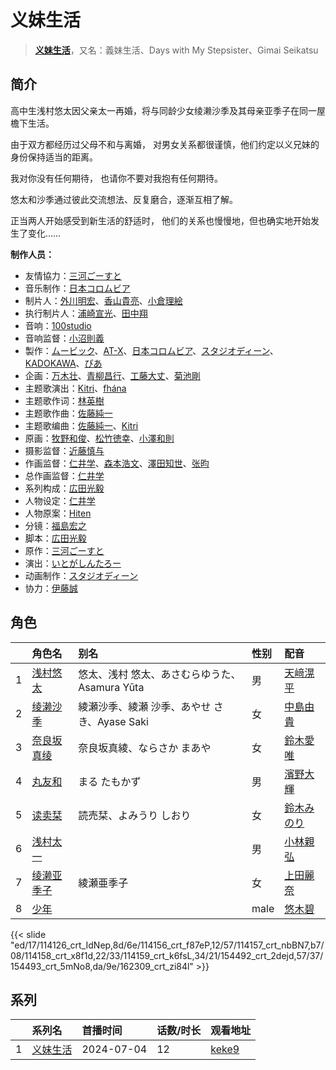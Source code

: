 # 义妹生活


> <u>**[义妹生活](https://bgm.tv/subject/393037)**</u>，又名：義妹生活、Days with My Stepsister、Gimai Seikatsu

## 简介

高中生浅村悠太因父亲太一再婚，将与同龄少女绫濑沙季及其母亲亚季子在同一屋檐下生活。

由于双方都经历过父母不和与离婚，
对男女关系都很谨慎，他们约定以义兄妹的身份保持适当的距离。

我对你没有任何期待，
也请你不要对我抱有任何期待。

悠太和沙季通过彼此交流想法、反复磨合，逐渐互相了解。

正当两人开始感受到新生活的舒适时，
他们的关系也慢慢地，但也确实地开始发生了变化……


**制作人员：**
- 友情協力：[三河ごーすと](https://bgm.tv/person/32309)
- 音乐制作：[日本コロムビア](https://bgm.tv/person/228)
- 制片人：[外川明宏](https://bgm.tv/person/42827)、[香山貴亮](https://bgm.tv/person/62801)、[小倉理絵](https://bgm.tv/person/34912)
- 执行制片人：[浦崎宣光](https://bgm.tv/person/13569)、[田中翔](https://bgm.tv/person/33715)
- 音响：[100studio](https://bgm.tv/person/52700)
- 音响监督：[小沼則義](https://bgm.tv/person/43840)
- 製作：[ムービック](https://bgm.tv/person/310)、[AT-X](https://bgm.tv/person/230)、[日本コロムビア](https://bgm.tv/person/228)、[スタジオディーン](https://bgm.tv/person/181)、[KADOKAWA](https://bgm.tv/person/19306)、[ぴあ](https://bgm.tv/person/57545)
- 企画：[万木壮](https://bgm.tv/person/14101)、[青柳昌行](https://bgm.tv/person/40959)、[工藤大丈](https://bgm.tv/person/18957)、[菊池剛](https://bgm.tv/person/34847)
- 主题歌演出：[Kitri](https://bgm.tv/person/64841)、[fhána](https://bgm.tv/person/11169)
- 主题歌作词：[林英樹](https://bgm.tv/person/12554)
- 主题歌作曲：[佐藤純一](https://bgm.tv/person/11168)
- 主题歌编曲：[佐藤純一](https://bgm.tv/person/11168)、[Kitri](https://bgm.tv/person/64841)
- 原画：[牧野和俊](https://bgm.tv/person/34821)、[松竹徳幸](https://bgm.tv/person/2878)、[小澤和則](https://bgm.tv/person/21362)
- 摄影监督：[近藤慎与](https://bgm.tv/person/377)
- 作画监督：[仁井学](https://bgm.tv/person/21153)、[森本浩文](https://bgm.tv/person/20171)、[澤田知世](https://bgm.tv/person/25931)、[张昀](https://bgm.tv/person/50860)
- 总作画监督：[仁井学](https://bgm.tv/person/21153)
- 系列构成：[広田光毅](https://bgm.tv/person/12061)
- 人物设定：[仁井学](https://bgm.tv/person/21153)
- 人物原案：[Hiten](https://bgm.tv/person/29011)
- 分镜：[福島宏之](https://bgm.tv/person/1058)
- 脚本：[広田光毅](https://bgm.tv/person/12061)
- 原作：[三河ごーすと](https://bgm.tv/person/32309)
- 演出：[いとがしんたろー](https://bgm.tv/person/2612)
- 动画制作：[スタジオディーン](https://bgm.tv/person/181)
- 协力：[伊藤誠](https://bgm.tv/person/8868)

## 角色

|     |   角色名   |   别名  | 性别 |  配音  |
|:--- |:------  |:----      |:---  |:--   |
| 1 | [浅村悠太](https://bgm.tv/character/114126) | 悠太、浅村 悠太、あさむらゆうた、Asamura Yūta | 男 | [天﨑滉平](https://bgm.tv/person/7605) |
| 2 | [绫濑沙季](https://bgm.tv/character/114156) | 綾瀬沙季、綾瀬 沙季、あやせ さき、Ayase Saki | 女 | [中島由貴](https://bgm.tv/person/19356) |
| 3 | [奈良坂真绫](https://bgm.tv/character/114157) | 奈良坂真綾、ならさか まあや | 女 | [鈴木愛唯](https://bgm.tv/person/47172) |
| 4 | [丸友和](https://bgm.tv/character/114158) | まる たもかず | 男 | [濱野大輝](https://bgm.tv/person/19515) |
| 5 | [读卖栞](https://bgm.tv/character/114159) | 読売栞、よみうり しおり | 女 | [鈴木みのり](https://bgm.tv/person/20038) |
| 6 | [浅村太一](https://bgm.tv/character/154492) |  | 男 | [小林親弘](https://bgm.tv/person/31823) |
| 7 | [绫濑亚季子](https://bgm.tv/character/154493) | 綾瀬亜季子 | 女 | [上田麗奈](https://bgm.tv/person/13164) |
| 8 | [少年](https://bgm.tv/character/162309) |  | male | [悠木碧](https://bgm.tv/person/5076) |

{{< slide "ed/17/114126_crt_IdNep,8d/6e/114156_crt_f87eP,12/57/114157_crt_nbBN7,b7/08/114158_crt_x8f1d,22/33/114159_crt_k6fsL,34/21/154492_crt_2dejd,57/37/154493_crt_5mNo8,da/9e/162309_crt_zi84l" >}}

## 系列

|     |   系列名   |   首播时间  | 话数/时长  | 观看地址 |
|:---  |:------    |:----      |:---       |:---  |
| 1 |[义妹生活](https://bgm.tv/subject/0393037)| 2024-07-04 | 12 | [keke9](https://www.keke9.app/play/239247-32-934850.html)  |

<!--

## 配乐

{{<  media >}}

## MAD

{{< media auto="mad/gimai_seikatsu" >}}

-->



